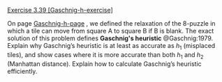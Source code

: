 [Exercise 3.39 \[Gaschnig-h-exercise\]](ex_39/)

On page [Gaschnig-h-page](#/) , we defined the relaxation of the 8-puzzle in
which a tile can move from square A to square B if B is blank. The exact
solution of this problem defines **Gaschnig's heuristic** @Gaschnig:1979. Explain why Gaschnig’s
heuristic is at least as accurate as $h_1$ (misplaced tiles), and show
cases where it is more accurate than both $h_1$ and $h_2$ (Manhattan
distance). Explain how to calculate Gaschnig’s heuristic efficiently.
